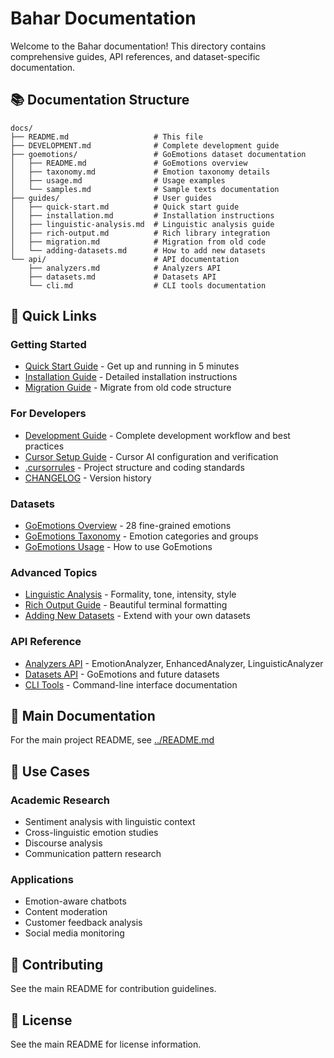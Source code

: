 # Bahar Documentation

Welcome to the Bahar documentation! This directory contains comprehensive guides, API references, and dataset-specific documentation.

## 📚 Documentation Structure

```
docs/
├── README.md                   # This file
├── DEVELOPMENT.md              # Complete development guide
├── goemotions/                 # GoEmotions dataset documentation
│   ├── README.md               # GoEmotions overview
│   ├── taxonomy.md             # Emotion taxonomy details
│   ├── usage.md                # Usage examples
│   └── samples.md              # Sample texts documentation
├── guides/                     # User guides
│   ├── quick-start.md          # Quick start guide
│   ├── installation.md         # Installation instructions
│   ├── linguistic-analysis.md  # Linguistic analysis guide
│   ├── rich-output.md          # Rich library integration
│   ├── migration.md            # Migration from old code
│   └── adding-datasets.md      # How to add new datasets
└── api/                        # API documentation
    ├── analyzers.md            # Analyzers API
    ├── datasets.md             # Datasets API
    └── cli.md                  # CLI tools documentation
```

## 🚀 Quick Links

### Getting Started
- [Quick Start Guide](guides/quick-start.md) - Get up and running in 5 minutes
- [Installation Guide](guides/installation.md) - Detailed installation instructions
- [Migration Guide](guides/migration.md) - Migrate from old code structure

### For Developers
- [Development Guide](DEVELOPMENT.md) - Complete development workflow and best practices
- [Cursor Setup Guide](guides/cursor-setup.md) - Cursor AI configuration and verification
- [.cursorrules](../.cursorrules) - Project structure and coding standards
- [CHANGELOG](../CHANGELOG.md) - Version history

### Datasets
- [GoEmotions Overview](goemotions/README.md) - 28 fine-grained emotions
- [GoEmotions Taxonomy](goemotions/taxonomy.md) - Emotion categories and groups
- [GoEmotions Usage](goemotions/usage.md) - How to use GoEmotions

### Advanced Topics
- [Linguistic Analysis](guides/linguistic-analysis.md) - Formality, tone, intensity, style
- [Rich Output Guide](guides/rich-output.md) - Beautiful terminal formatting
- [Adding New Datasets](guides/adding-datasets.md) - Extend with your own datasets

### API Reference
- [Analyzers API](api/analyzers.md) - EmotionAnalyzer, EnhancedAnalyzer, LinguisticAnalyzer
- [Datasets API](api/datasets.md) - GoEmotions and future datasets
- [CLI Tools](api/cli.md) - Command-line interface documentation

## 📖 Main Documentation

For the main project README, see [../README.md](../README.md)

## 🎯 Use Cases

### Academic Research
- Sentiment analysis with linguistic context
- Cross-linguistic emotion studies
- Discourse analysis
- Communication pattern research

### Applications
- Emotion-aware chatbots
- Content moderation
- Customer feedback analysis
- Social media monitoring

## 🤝 Contributing

See the main README for contribution guidelines.

## 📄 License

See the main README for license information.


